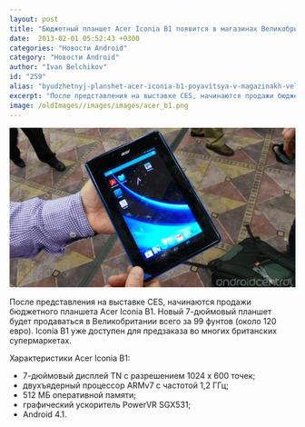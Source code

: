 ```yaml
---
layout: post
title: "Бюджетный планшет Acer Iconia B1 появится в магазинах Великобритании с ценой 99 фунтов"
date:  2013-02-01 05:52:43 +0300
categories: "Новости Android"
category: "Новости Android"
author: "Ivan Belchikov"
id: "259"
alias: "byudzhetnyj-planshet-acer-iconia-b1-poyavitsya-v-magazinakh-velikobritanii-s-tsenoj-99-funtov"
excerpt: "После представления на выставке CES, начинаются продажи бюджетного планшета Acer Iconia B1. Новый 7-дюймовый планшет будет продаваться в Великобритании всего за 99 фунтов (около 120 евро). Iconia B1 уже доступен для предзаказа во многих британских супермаркетах."
image: /oldImages//images/images/acer_b1.png
---
```

<img  src="/oldImages/images/images/acer_b1.png" alt="Android Central" >

После представления на выставке CES, начинаются продажи бюджетного планшета Acer Iconia B1. Новый 7-дюймовый планшет будет продаваться в Великобритании всего за 99 фунтов (около 120 евро). Iconia B1 уже доступен для предзаказа во многих британских супермаркетах.
 

Характеристики Acer Iconia B1:

<ul>
<li>7-дюймовый дисплей TN с разрешением 1024 x 600 точек;</li>
<li>двухъядерный процессор ARMv7 с частотой 1,2 ГГц;</li>
<li>512 МБ оперативной памяти;</li>
<li>графический ускоритель PowerVR SGX531;</li>
<li>Android 4.1.</li>
</ul>